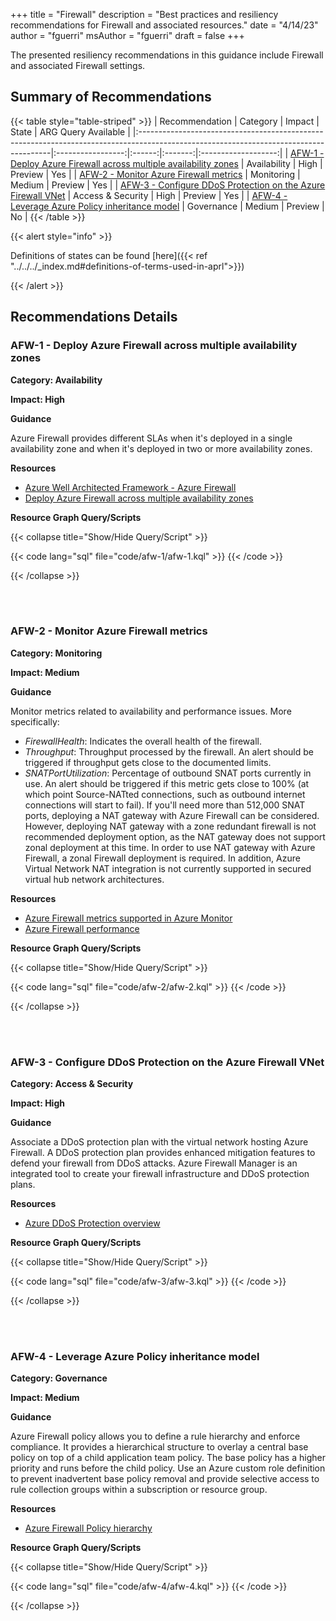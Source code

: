 +++
title = "Firewall"
description = "Best practices and resiliency recommendations for Firewall and associated resources."
date = "4/14/23"
author = "fguerri"
msAuthor = "fguerri"
draft = false
+++

The presented resiliency recommendations in this guidance include Firewall and associated Firewall settings.

## Summary of Recommendations

{{< table style="table-striped" >}}
| Recommendation | Category | Impact | State | ARG Query Available |
|:--------------------------------------------------------------------------------------------------------------------------------------|:-----------------:|:------:|:-------:|:-------------------:|
| [AFW-1 - Deploy Azure Firewall across multiple availability zones](#afw-1---deploy-azure-firewall-across-multiple-availability-zones) | Availability | High | Preview | Yes |
| [AFW-2 - Monitor Azure Firewall metrics](#afw-2---monitor-azure-firewall-metrics) | Monitoring | Medium | Preview | Yes |
| [AFW-3 - Configure DDoS Protection on the Azure Firewall VNet](#afw-3---configure-ddos-protection-on-the-azure-firewall-vnet) | Access & Security | High | Preview | Yes |
| [AFW-4 - Leverage Azure Policy inheritance model](#afw-4---leverage-azure-policy-inheritance-model) | Governance | Medium | Preview | No |
{{< /table >}}

{{< alert style="info" >}}

Definitions of states can be found [here]({{< ref "../../../_index.md#definitions-of-terms-used-in-aprl">}})

{{< /alert >}}

## Recommendations Details

### AFW-1 - Deploy Azure Firewall across multiple availability zones

**Category: Availability**

**Impact: High**

**Guidance**

Azure Firewall provides different SLAs when it's deployed in a single availability zone and when it's deployed in two or more availability zones.

**Resources**

- [Azure Well Architected Framework - Azure Firewall](https://learn.microsoft.com/ja-jp/azure/architecture/framework/services/networking/azure-firewall)
- [Deploy Azure Firewall across multiple availability zones](https://learn.microsoft.com/ja-jp/azure/firewall/deploy-availability-zone-powershell)

**Resource Graph Query/Scripts**

{{< collapse title="Show/Hide Query/Script" >}}

{{< code lang="sql" file="code/afw-1/afw-1.kql" >}} {{< /code >}}

{{< /collapse >}}

<br><br>

### AFW-2 - Monitor Azure Firewall metrics

**Category: Monitoring**

**Impact: Medium**

**Guidance**

Monitor metrics related to availability and performance issues. More specifically:

- _FirewallHealth_: Indicates the overall health of the firewall.
- _Throughput_: Throughput processed by the firewall. An alert should be triggered if throughput gets close to the documented limits.
- _SNATPortUtilization_: Percentage of outbound SNAT ports currently in use. An alert should be triggered if this metric gets close to 100% (at which point Source-NATted connections, such as outbound internet connections will start to fail). If you'll need more than 512,000 SNAT ports, deploying a NAT gateway with Azure Firewall can be considered. However, deploying NAT gateway with a zone redundant firewall is not recommended deployment option, as the NAT gateway does not support zonal deployment at this time. In order to use NAT gateway with Azure Firewall, a zonal Firewall deployment is required. In addition, Azure Virtual Network NAT integration is not currently supported in secured virtual hub network architectures.

**Resources**

- [Azure Firewall metrics supported in Azure Monitor](https://learn.microsoft.com/ja-jp/azure/azure-monitor/essentials/metrics-supported#microsoftnetworkazurefirewalls)
- [Azure Firewall performance](https://learn.microsoft.com/ja-jp/azure/firewall/firewall-performance)

**Resource Graph Query/Scripts**

{{< collapse title="Show/Hide Query/Script" >}}

{{< code lang="sql" file="code/afw-2/afw-2.kql" >}} {{< /code >}}

{{< /collapse >}}

<br><br>

### AFW-3 - Configure DDoS Protection on the Azure Firewall VNet

**Category: Access & Security**

**Impact: High**

**Guidance**

Associate a DDoS protection plan with the virtual network hosting Azure Firewall. A DDoS protection plan provides enhanced mitigation features to defend your firewall from DDoS attacks. Azure Firewall Manager is an integrated tool to create your firewall infrastructure and DDoS protection plans.

**Resources**

- [Azure DDoS Protection overview](https://learn.microsoft.com/ja-jp/azure/ddos-protection/ddos-protection-overview)

**Resource Graph Query/Scripts**

{{< collapse title="Show/Hide Query/Script" >}}

{{< code lang="sql" file="code/afw-3/afw-3.kql" >}} {{< /code >}}

{{< /collapse >}}

<br><br>

### AFW-4 - Leverage Azure Policy inheritance model

**Category: Governance**

**Impact: Medium**

**Guidance**

Azure Firewall policy allows you to define a rule hierarchy and enforce compliance. It provides a hierarchical structure to overlay a central base policy on top of a child application team policy. The base policy has a higher priority and runs before the child policy. Use an Azure custom role definition to prevent inadvertent base policy removal and provide selective access to rule collection groups within a subscription or resource group.

**Resources**

- [Azure Firewall Policy hierarchy](https://learn.microsoft.com/ja-jp/azure/firewall-manager/rule-hierarchy)

**Resource Graph Query/Scripts**

{{< collapse title="Show/Hide Query/Script" >}}

{{< code lang="sql" file="code/afw-4/afw-4.kql" >}} {{< /code >}}

{{< /collapse >}}

<br><br>
